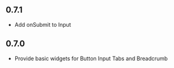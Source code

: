 ## 0.7.1
* Add onSubmit to Input

## 0.7.0
* Provide basic widgets for Button Input Tabs and Breadcrumb